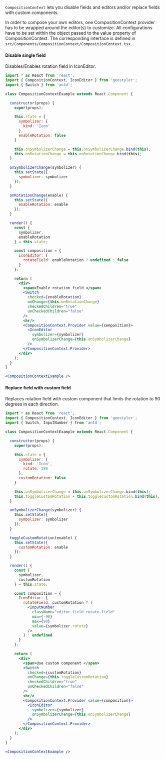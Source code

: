 `CompositionContext` lets you disable fields and editors and/or replace fields with custom components.

In order to compose your own editors, one CompositionContext provider has to be wrapped around the editor(s) to customize. All configurations have to be set within the object passed to the value property of CompositionContext. The corresponding interface is defined in `src/Components/CompositionContext/CompositionContext.tsx`.

#### Disable single field

Disables/Enables rotation field in IconEditor.

```jsx
import * as React from 'react';
import { CompositionContext, IconEditor } from 'geostyler';
import { Switch } from 'antd';

class CompositionContextExample extends React.Component {

  constructor(props) {
    super(props);

    this.state = {
      symbolizer: {
        kind: 'Icon'
      },
      enableRotation: false
    }

    this.onSymbolizerChange = this.onSymbolizerChange.bind(this);
    this.onRotationChange = this.onRotationChange.bind(this);
  }

  onSymbolizerChange(symbolizer) {
    this.setState({
      symbolizer: symbolizer
    });
  }

  onRotationChange(enable) {
    this.setState({
      enableRotation: enable
    });
  }

  render() {
    const {
      symbolizer,
      enableRotation
    } = this.state;

    const composition = {
      IconEditor: {
        rotateField: enableRotation ? undefined : false
      }
    };

    return (
      <div>
        <span>Enable rotation field </span>
        <Switch
          checked={enableRotation}
          onChange={this.onRotationChange}
          checkedChildren="true"
          unCheckedChildren="false"
        />
        <hr/>
        <CompositionContext.Provider value={composition}>
          <IconEditor 
            symbolizer={symbolizer}
            onSymbolizerChange={this.onSymbolizerChange}
          />
        </CompositionContext.Provider>
      </div>
    );
  }
}

<CompositionContextExample />
```

#### Replace field with custom field
Replaces rotation field with custom component that limits the rotation to 90 degrees in each direction.
```jsx
import * as React from 'react';
import { CompositionContext, IconEditor } from 'geostyler';
import { Switch, InputNumber } from 'antd';

class CompositionContextExample extends React.Component {

  constructor(props) {
    super(props);

    this.state = {
      symbolizer: {
        kind: 'Icon',
        rotate: 180
      },
      customRotation: false
    }

    this.onSymbolizerChange = this.onSymbolizerChange.bind(this);
    this.toggleCustomRotation = this.toggleCustomRotation.bind(this);
  }

  onSymbolizerChange(symbolizer) {
    this.setState({
      symbolizer: symbolizer
    });
  }

  toggleCustomRotation(enable) {
    this.setState({
      customRotation: enable
    });
  }

  render() {
    const {
      symbolizer,
      customRotation
    } = this.state;

    const composition = {
      IconEditor: {
        rotateField: customRotation ? (
          <InputNumber
            className="editor-field rotate-field"
            min={-90}
            max={90}
            value={symbolizer.rotate}
          />
        ) : undefined
      }
    };

    return (
      <div>
        <span>Use custom component </span>
        <Switch
          checked={customRotation}
          onChange={this.toggleCustomRotation}
          checkedChildren="true"
          unCheckedChildren="false"
        />
        <hr/>
        <CompositionContext.Provider value={composition}>
          <IconEditor 
            symbolizer={symbolizer}
            onSymbolizerChange={this.onSymbolizerChange}
          />
        </CompositionContext.Provider>
      </div>
    );
  }
}

<CompositionContextExample />
```